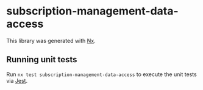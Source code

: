 # subscription-management-data-access

This library was generated with [Nx](https://nx.dev).

## Running unit tests

Run `nx test subscription-management-data-access` to execute the unit tests via [Jest](https://jestjs.io).
